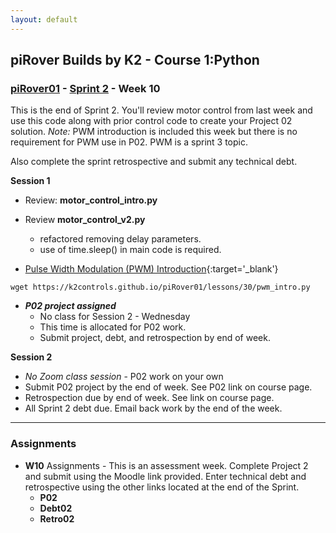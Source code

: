 ```yaml
---
layout: default
---
```

## piRover Builds by K2 - Course 1:Python

### [piRover01](../../) - [Sprint 2](../) - Week 10

This is the end of Sprint 2. You'll review motor control from last week and use this code along with prior control code to create your Project 02 solution. *Note:* PWM introduction is included this week but there is no requirement for PWM use in P02. PWM is a sprint 3 topic.

Also complete the sprint retrospective and submit any technical debt. 

**Session 1**
- Review: **motor_control_intro.py**
- Review **motor_control_v2.py** 
  - refactored removing delay parameters.
  - use of time.sleep() in main code is required.

- [Pulse Width Modulation (PWM) Introduction](../../lessons/30/PulseWidthModulationIntro.pdf){:target='_blank'}

```
wget https://k2controls.github.io/piRover01/lessons/30/pwm_intro.py
```

- ***P02 project assigned***
  - No class for Session 2 - Wednesday
  - This time is allocated for P02 work.
  - Submit project, debt, and retrospection by end of week. 


**Session 2**
  
  - *No Zoom class session* - P02 work on your own
  - Submit P02 project by the end of week. See P02 link on course page.
  - Retrospection due by end of week. See link on course page.
  - All Sprint 2 debt due. Email back work by the end of the week. 

---

### Assignments
- **W10** Assignments - This is an assessment week. Complete Project 2 and submit using the Moodle link provided. Enter technical debt and retrospective using the other links located at the end of the Sprint.
    - **P02**  
    - **Debt02**
    - **Retro02**